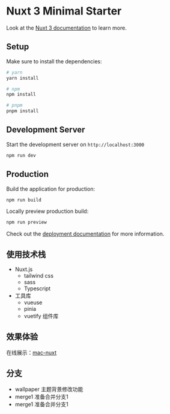 # Nuxt 3 Minimal Starter

Look at the [Nuxt 3 documentation](https://nuxt.com/docs/getting-started/introduction) to learn more.

## Setup

Make sure to install the dependencies:

```bash
# yarn
yarn install

# npm
npm install

# pnpm
pnpm install
```

## Development Server

Start the development server on `http://localhost:3000`

```bash
npm run dev
```

## Production

Build the application for production:

```bash
npm run build
```

Locally preview production build:

```bash
npm run preview
```

Check out the [deployment documentation](https://nuxt.com/docs/getting-started/deployment) for more information.
## 使用技术栈
- Nuxt.js
  - tailwind css
  - sass
  - Typescript
- 工具库
  - vueuse
  - pinia
  - vuetify 组件库
## 效果体验
在线展示：[mac-nuxt](https://mac-nuxt.netlify.app/)
## 分支
- wallpaper 主题背景修改功能
- merge1 准备合并分支1
- merge1 准备合并分支1